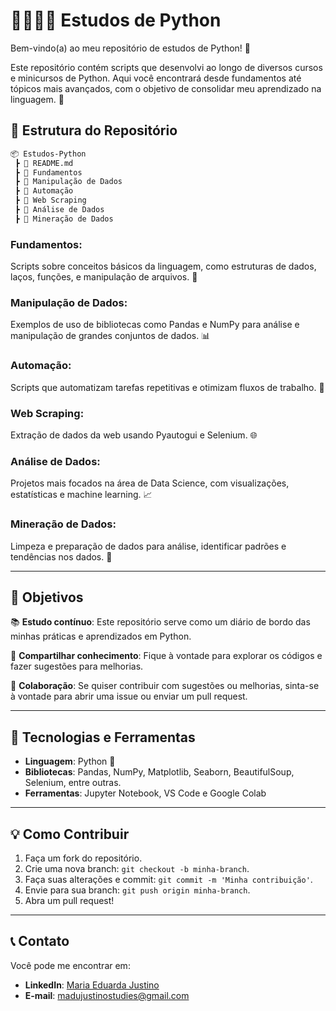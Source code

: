 # 🐍👩🏼‍💻 Estudos de Python

Bem-vindo(a) ao meu repositório de estudos de Python! 🚀

Este repositório contém scripts que desenvolvi ao longo de diversos cursos e minicursos de Python. Aqui você encontrará desde fundamentos até tópicos mais avançados, com o objetivo de consolidar meu aprendizado na linguagem. 🧠

## 📂 Estrutura do Repositório

```bash
📦 Estudos-Python
 ┣ 📜 README.md
 ┣ 📂 Fundamentos
 ┣ 📂 Manipulação de Dados
 ┣ 📂 Automação
 ┣ 📂 Web Scraping
 ┣ 📂 Análise de Dados
 ┣ 📂 Mineração de Dados
```

### **Fundamentos**: 
Scripts sobre conceitos básicos da linguagem, como estruturas de dados, laços, funções, e manipulação de arquivos. 📝

### **Manipulação de Dados**: 
Exemplos de uso de bibliotecas como Pandas e NumPy para análise e manipulação de grandes conjuntos de dados. 📊

### **Automação**: 
Scripts que automatizam tarefas repetitivas e otimizam fluxos de trabalho. 🤖

### **Web Scraping**: 
Extração de dados da web usando Pyautogui e Selenium. 🌐

### **Análise de Dados**: 
Projetos mais focados na área de Data Science, com visualizações, estatísticas e machine learning. 📈

### **Mineração de Dados**:
Limpeza e preparação de dados para análise, identificar padrões e tendências nos dados. 📑

---

## 🚀 **Objetivos**

📚 **Estudo contínuo**: Este repositório serve como um diário de bordo das minhas práticas e aprendizados em Python.

🎯 **Compartilhar conhecimento**: Fique à vontade para explorar os códigos e fazer sugestões para melhorias.

🤝 **Colaboração**: Se quiser contribuir com sugestões ou melhorias, sinta-se à vontade para abrir uma issue ou enviar um pull request.

---

## 🔧 **Tecnologias e Ferramentas**

- **Linguagem**: Python 🐍
- **Bibliotecas**: Pandas, NumPy, Matplotlib, Seaborn, BeautifulSoup, Selenium, entre outras.
- **Ferramentas**: Jupyter Notebook, VS Code e Google Colab

---

## 💡 **Como Contribuir**

1. Faça um fork do repositório.
2. Crie uma nova branch: `git checkout -b minha-branch`.
3. Faça suas alterações e commit: `git commit -m 'Minha contribuição'`.
4. Envie para sua branch: `git push origin minha-branch`.
5. Abra um pull request!

---

## 📞 **Contato**

Você pode me encontrar em:

- **LinkedIn**: [Maria Eduarda Justino](https://www.linkedin.com/in/meduardajustino)
- **E-mail**: madujustinostudies@gmail.com
